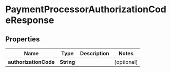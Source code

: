 

# PaymentProcessorAuthorizationCodeResponse


## Properties

| Name | Type | Description | Notes |
|------------ | ------------- | ------------- | -------------|
|**authorizationCode** | **String** |  |  [optional] |




